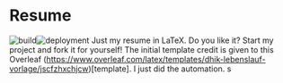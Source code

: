 # Resume 
![build](https://github.com/ehsan2754/resume/actions/workflows/build.yaml/badge.svg)![deployment](https://github.com/ehsan2754/resume/actions/workflows/deployment.yaml/badge.svg)
Just my resume in LaTeX. Do you like it? Start my project and fork it for yourself! The initial template credit is given to this Overleaf (https://www.overleaf.com/latex/templates/dhik-lebenslauf-vorlage/jscfzhxchjcw)[template]. I just did the automation. s
